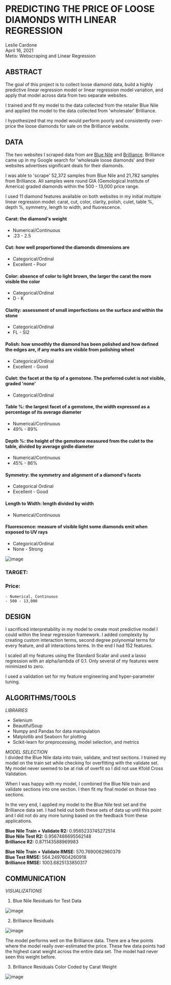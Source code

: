 # **PREDICTING THE PRICE OF LOOSE DIAMONDS WITH LINEAR REGRESSION**
Leslie Cardone  
April 16, 2021  
Metis: Webscraping and Linear Regression



## ABSTRACT

The goal of this project is to collect loose diamond data, build a highly predictive linear regression model or linear regression model variation, and apply that model across data from two separate websites. 

I trained and fit my model to the data collected from the retailer Blue Nile and applied the model to the data collected from 'wholesaler' Brilliance.

I hypothesized that my model would perform poorly and consistently over-price the loose diamonds for sale on the Brilliance website.


## DATA

The two websites I scraped data from are [Blue Nile](https://www.bluenile.com/diamond-search) and [Brilliance](https://www.brilliance.com/diamond-search). Brilliance came up in my Google search for 'wholesale loose diamonds' and their websites advertises significant deals for their diamonds.

I was able to 'scrape' 52,372 samples from Blue Nile and 21,782 samples from Brilliance. All samples were round GIA (Gemological Institute of America) graded diamonds within the 500 - 13,000 price range.

I used 11 diamond features available on both websites in my initial multiple linear regression model:
carat, cut, color, clarity, polish, culet, table %, depth %, symmetry, length to width, and fluorescence.

#### Carat: the diamond's weight
- Numerical/Continuous
- .23 - 2.5  
    
    
#### Cut: how well proportioned the diamonds dimensions are
- Categorical/Ordinal
- Excellent - Poor

#### Color: absence of color to light brown, the larger the carat the more visible the color
- Categorical/Ordinal
- D - K

#### Clarity: assessment of small imperfections on the surface and within the stone
- Categorical/Ordinal
- FL - SI2

#### Polish: how smoothly the diamond has been polished and how defined the edges are, if any marks are visible from polishing wheel
- Categorical/Ordinal
- Excellent - Good

#### Culet: the facet at the tip of a gemstone. The preferred culet is not visible, graded 'none'
- Categorical/Ordinal

#### Table %: the largest facet of a gemstone, the width expressed as a percentage of its average diameter
- Numerical/Continuous
- 49% - 89%

#### Depth %: the height of the gemstone measured from the culet to the table, divided by average girdle diameter
- Numerical/Continuous
- 45% - 86%

#### Symmetry: the symmetry and alignment of a diamond's facets
- Categorical Ordinal
- Excellent - Good
    
#### Length to Width: length divided by width
- Numerical/Continuous

#### Fluorescence: measure of visible light some diamonds emit when exposed to UV rays
- Categorical/Ordinal
- None - Strong
    
    
![image](./images/diamond.jpeg)
  
### TARGET: 

### Price:  
    - Numerical, Continuous
    - 500 - 13,000
    

## DESIGN

I sacrificed interpretability in my model to create most predictive model I could within the linear regression framework. I added complexity by creating custom interaction terms, second degree polynomial terms for every feature, and all interactions terms. In the end I had 152 features.

I scaled all my features using the Standard Scalar and used a lasso regression with an alpha/lambda of 0.1. Only several of my features were minimized to zero.

I used a validation set for my feature engineering and hyper-parameter tuning. 


## ALGORITHMS/TOOLS

*LIBRARIES*
- Selenium
- BeautifulSoup
- Numpy and Pandas for data manipulation
- Matplotlib and Seaborn for plotting
- Scikit-learn for preprocessing, model selection, and metrics

*MODEL SELECTION*  
I divided the Blue Nile data into train, validate, and test sections. I trained my model on the train set while checking for overfitting with the validate set. My model never seemed to be at risk of overfit so I did not use Kfold Cross Validation. 

When I was happy with my model, I combined the Blue Nile train and validate sections into one section. I then fit my final model on those two sections.

In the very end, I applied my model to the Blue Nile test set and the Brilliance data set. I had held out both these sets of data up until this point and I did not do any more tuning based on the feedback from these applications.

**Blue Nile Train + Validate R2:** 0.9565233745272514  
**Blue Nile Test R2:** 0.9567486695562148  
**Brilliance R2:** 0.871143588969983  

**Blue Nile Train + Validate RMSE:** 570.7690062960379  
**Blue Test RMSE:** 564.2497604260918  
**Brilliance RMSE:** 1003.6825133850317  

## COMMUNICATION
*VISUALIZATIONS*
1. Blue Nile Residuals for Test Data


![image](./images/blue_price_residuals.png)


2. Brilliance Residuals


![image](./images/brilliance_price_residuals.png)

The model performs well on the Brilliance data. There are a few points where the model really over-estimated the price. These few data points had the highest carat weight across the entire data set. The model had never seen this weight before.

3. Brilliance Residuals Color Coded by Carat Weight

![image](./images/brilliance_price_residuals_carat.png)
